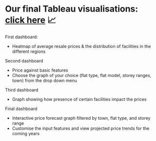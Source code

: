# Our final Tableau visualisations: [click here] 📈

First dashboard: 
- Heatmap of average resale prices & the distribution of facilities in the different regions

Second dashboard
- Price against basic features
- Choose the graph of your choice (flat type, flat model, storey ranges, town) from the drop down menu

Third dashboard
- Graph showing how presence of certain facilities impact the prices

Final dashboard
- Interactive price forecast graph filtered by town, flat type, and storey range
- Customise the input features and view projected price trends for the coming years



[click here]: https://public.tableau.com/app/profile/qistina.redzuan/viz/ProjectVisualisationpublic/LandingPage
